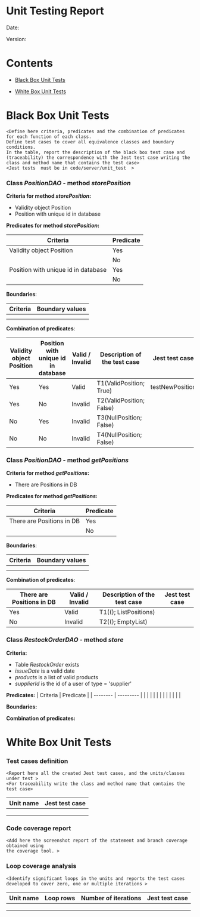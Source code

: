 # Unit Testing Report

Date:

Version:

# Contents

- [Black Box Unit Tests](#black-box-unit-tests)




- [White Box Unit Tests](#white-box-unit-tests)


# Black Box Unit Tests

    <Define here criteria, predicates and the combination of predicates for each function of each class.
    Define test cases to cover all equivalence classes and boundary conditions.
    In the table, report the description of the black box test case and (traceability) the correspondence with the Jest test case writing the 
    class and method name that contains the test case>
    <Jest tests  must be in code/server/unit_test  >

 ### **Class *PositionDAO* - method *storePosition***

**Criteria for method *storePosition*:**

 - Validity object Position
 - Position with unique id in database

**Predicates for method *storePosition*:**

| Criteria | Predicate |
| -------- | --------- |
| Validity object Position         |   Yes        |
|          |     No      |
|  Position with unique id in database         |   Yes        |
|         |      No     |

**Boundaries**:

| Criteria | Boundary values |
| -------- | --------------- |
|          |                 |
|          |                 |



**Combination of predicates**:


| Validity object Position | Position with unique id in database | Valid / Invalid | Description of the test case | Jest test case |
|-------|-------|-------|-------|-------|
|Yes|Yes|Valid|T1(ValidPosition; True)|testNewPosition||
|Yes|No|Invalid|T2(ValidPosition; False)|||
|No|Yes|Invalid|T3(NullPosition; False)|||
|No|No|Invalid|T4(NullPosition; False)|||

### **Class *PositionDAO* - method *getPositions***

**Criteria for method *getPositions*:**
	

 - There are Positions in DB

**Predicates for method *getPositions*:**

| Criteria | Predicate |
| -------- | --------- |
| There are Positions in DB         |   Yes        |
|          |     No      |






**Boundaries**:

| Criteria | Boundary values |
| -------- | --------------- |
|          |                 |
|          |                 |



**Combination of predicates**:


| There are Positions in DB | Valid / Invalid | Description of the test case | Jest test case |
|-------|-------|-------|-------|
|Yes|Valid|T1((); ListPositions)||
|No|Invalid|T2((); EmptyList)||


### **Class *RestockOrderDAO* - method *store***
**Criteria:**

 - Table *RestockOrder* exists
 - *issueDate* is a valid date
 - *products* is a list of valid products
 - *supplierId* is the id of a user of type = 'supplier'

**Predicates:**
| Criteria | Predicate |
| -------- | --------- |
|  |  |
|  |  |
|  |  |
|  |  |

**Boundaries:**

**Combination of predicates:**

# White Box Unit Tests

### Test cases definition
    
    
    <Report here all the created Jest test cases, and the units/classes under test >
    <For traceability write the class and method name that contains the test case>


| Unit name | Jest test case |
|--|--|
|||
|||
||||

### Code coverage report

    <Add here the screenshot report of the statement and branch coverage obtained using
    the coverage tool. >


### Loop coverage analysis

    <Identify significant loops in the units and reports the test cases
    developed to cover zero, one or multiple iterations >

|Unit name | Loop rows | Number of iterations | Jest test case |
|---|---|---|---|
|||||
|||||
||||||



